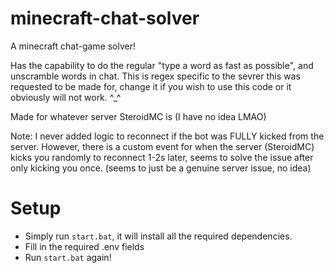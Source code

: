 # minecraft-chat-solver
A minecraft chat-game solver!

Has the capability to do the regular "type a word as fast as possible", and unscramble words in chat. This is regex specific to the sevrer this was requested to be made for, change it if you wish to use this code or it obviously will not work. ^_^

Made for whatever server SteroidMC is (I have no idea LMAO)

Note: I never added logic to reconnect if the bot was FULLY kicked from the server. However, there is a custom event for when the server (SteroidMC) kicks you randomly to reconnect 1-2s later, seems to solve the issue after only kicking you once. (seems to just be a genuine server issue, no idea)

# Setup
* Simply run `start.bat`, it will install all the required dependencies.
* Fill in the required .env fields
* Run `start.bat` again!
